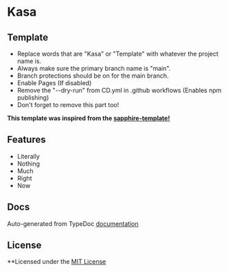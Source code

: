 # Kasa

## Template

- Replace words that are "Kasa" or "Template" with whatever the project name is.
- Always make sure the primary branch name is "main".
- Branch protections should be on for the main branch.
- Enable Pages (If disabled)
- Remove the "--dry-run" from CD.yml in .github workflows (Enables npm publishing)
- Don't forget to remove this part too!

**This template was inspired from the [sapphire-template!](https://github.com/sapphiredev/sapphire-template)**

## Features

- Literally
- Nothing
- Much
- Right
- Now

## Docs

Auto-generated from TypeDoc [documentation](https://hidden-umbrella.github.io/template/)

## License

**Licensed under the [MIT License](https://github.com/hidden-umbrella/template/blob/main/LICENSE)

